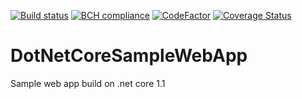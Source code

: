 [![Build status](https://ci.appveyor.com/api/projects/status/dauuq8shmo7g3m2q?svg=true)](https://ci.appveyor.com/project/ManishBhakuni/dotnetcoresamplewebapp)
[![BCH compliance](https://bettercodehub.com/edge/badge/ManishBhakuni/DotNetCoreSampleWebApp?branch=master)](https://bettercodehub.com/)
[![CodeFactor](https://www.codefactor.io/repository/github/manishbhakuni/dotnetcoresamplewebapp/badge)](https://www.codefactor.io/repository/github/manishbhakuni/dotnetcoresamplewebapp)
[![Coverage Status](https://coveralls.io/repos/github/ManishBhakuni/DotNetCoreSampleWebApp/badge.svg?branch=master)](https://coveralls.io/github/ManishBhakuni/DotNetCoreSampleWebApp?branch=master)

# DotNetCoreSampleWebApp
Sample web app build on .net core 1.1
